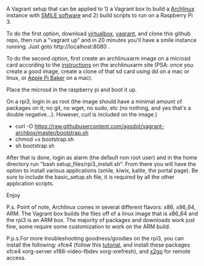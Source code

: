 A Vagrant setup that can be applied to 1) a Vagrant box to build a [Archlinux](https://www.archlinux.org/) instance with [SMILE software](https://gse-it.stanford.edu/research/project/smile) and 2) build scripts to run on a Raspberry Pi 3.

To do the first option, download [virtualbox](https://www.virtualbox.org/wiki/Downloads), [vagrant](https://www.vagrantup.com/downloads.html), and clone this github repo, then run a "vagrant up" and in 20 minutes you'll have a smile instance running. Just goto http://localhost:8080 .

To do the second option, first create an archlinuxarm image on a microsd card according to the [instructions](https://archlinuxarm.org/platforms/armv8/broadcom/raspberry-pi-3) on the archlinuxarm site (PSA: once you create a good image, create a clone of that sd card using dd on a mac or linux, or [Apple Pi Baker](http://www.tweaking4all.com/software/macosx-software/macosx-apple-pi-baker/) on a mac).

Place the microsd in the raspberry pi and boot it up.

On a rpi3, login in as root (the image should have a minimal amount of packages on it; no git, no wget, no sudo, etc (no nothing, and yes that's a double negative...). However, curl is included on the image.)
  - curl -O https://raw.githubusercontent.com/agsdot/vagrant-archbox/master/bootstrap.sh
  - chmod +x bootstrap.sh
  - sh bootstrap.sh

After that is done, login as alarm (the default non root user) and in the home directory run "bash setup_files/rpi3_install.sh". From there you will have the option to install various applications (smile, kiwix, kalite, the portal page). Be sure to include the basic_setup.sh file, it is required by all the other application scripts.

Enjoy

P.s. Point of note, Archlinux comes in several different flavors: x86, x86_64, ARM.  The Vagrant box builds the files off of a linux image that is x86_64 and the rpi3 is an ARM box. The majority of packages and downloads work just fine, some require some customization to work on the ARM build.

P.p.s.For more troubleshooting goodness/goodies on the rpi3, you can install the following: xfce4 (follow this [tutorial](https://www.zybuluo.com/yangxuan/note/344907), and install these packages  xfce4 xorg-server xf86-video-fbdev xorg-xrefresh), and [x2go](https://wiki.archlinux.org/index.php/X2Go) for remote access.
